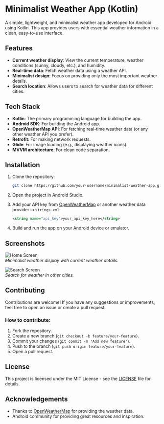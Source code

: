 # Minimalist Weather App (Kotlin)

A simple, lightweight, and minimalist weather app developed for Android using Kotlin. This app provides users with essential weather information in a clean, easy-to-use interface.

## Features

- **Current weather display**: View the current temperature, weather conditions (sunny, cloudy, etc.), and humidity.
- **Real-time data**: Fetch weather data using a weather API.
- **Minimalist design**: Focus on providing only the most important weather details.
- **Search location**: Allows users to search for weather data for different cities.

## Tech Stack

- **Kotlin**: The primary programming language for building the app.
- **Android SDK**: For building the Android app.
- **OpenWeatherMap API**: For fetching real-time weather data (or any other weather API you prefer).
- **Retrofit**: For making network requests.
- **Glide**: For image loading (e.g., displaying weather icons).
- **MVVM architecture**: For clean code separation.

## Installation

1. Clone the repository:
    ```bash
    git clone https://github.com/your-username/minimalist-weather-app.git
    ```

2. Open the project in Android Studio.

3. Add your API key from [OpenWeatherMap](https://openweathermap.org/api) or another weather data provider in `strings.xml`:

    ```xml
    <string name="api_key">your_api_key_here</string>
    ```

4. Build and run the app on your Android device or emulator.

## Screenshots

![Home Screen](assets/screenshots/home_screen.png)  
*Minimalist weather display with current weather details.*

![Search Screen](assets/screenshots/search_screen.png)  
*Search for weather in other cities.*

## Contributing

Contributions are welcome! If you have any suggestions or improvements, feel free to open an issue or create a pull request.

### How to contribute:

1. Fork the repository.
2. Create a new branch (`git checkout -b feature/your-feature`).
3. Commit your changes (`git commit -m 'Add new feature'`).
4. Push to the branch (`git push origin feature/your-feature`).
5. Open a pull request.

## License

This project is licensed under the MIT License - see the [LICENSE](LICENSE) file for details.

## Acknowledgements

- Thanks to [OpenWeatherMap](https://openweathermap.org/) for providing the weather data.
- Android community for providing great resources and inspiration.


